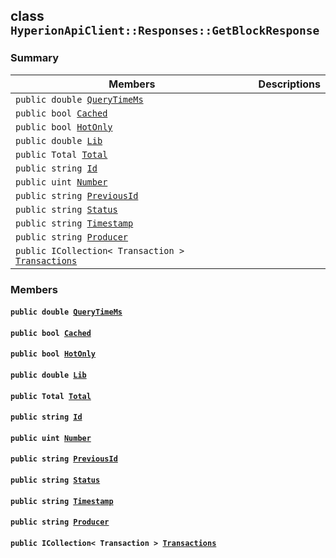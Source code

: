 ## class `HyperionApiClient::Responses::GetBlockResponse` 

### Summary

 Members                        | Descriptions                                
--------------------------------|---------------------------------------------
`public double `[`QueryTimeMs`](#class_hyperion_api_client_1_1_responses_1_1_get_block_response_1aaed05a434b4de2c0ca564fe4e3d8a2ec) | 
`public bool `[`Cached`](#class_hyperion_api_client_1_1_responses_1_1_get_block_response_1a4c2f66ac7e92baee23ff3feaedd0a069) | 
`public bool `[`HotOnly`](#class_hyperion_api_client_1_1_responses_1_1_get_block_response_1aede0d7016e2e36bf71998767504ae13f) | 
`public double `[`Lib`](#class_hyperion_api_client_1_1_responses_1_1_get_block_response_1aadde7ea54f4086c6436402e5cdfb36d8) | 
`public Total `[`Total`](#class_hyperion_api_client_1_1_responses_1_1_get_block_response_1aadea4b415425548b9fbcf43685f59cd1) | 
`public string `[`Id`](#class_hyperion_api_client_1_1_responses_1_1_get_block_response_1a186291c875988107b7ace745ea84d4ec) | 
`public uint `[`Number`](#class_hyperion_api_client_1_1_responses_1_1_get_block_response_1ad00a4ffc2be0b259f5e7cb52f79bb415) | 
`public string `[`PreviousId`](#class_hyperion_api_client_1_1_responses_1_1_get_block_response_1ac6a0e01c89e43b49edea80f96561582e) | 
`public string `[`Status`](#class_hyperion_api_client_1_1_responses_1_1_get_block_response_1afdaa27edb811d806bc72f1d53c7334cc) | 
`public string `[`Timestamp`](#class_hyperion_api_client_1_1_responses_1_1_get_block_response_1a2f6cff44f7d31294dab060179c01445d) | 
`public string `[`Producer`](#class_hyperion_api_client_1_1_responses_1_1_get_block_response_1abca91eafeeda7c056f4c0530096eed4a) | 
`public ICollection< Transaction > `[`Transactions`](#class_hyperion_api_client_1_1_responses_1_1_get_block_response_1ad9c9756aa41d3a6c833b4d46f41ad61b) | 

### Members

#### `public double `[`QueryTimeMs`](#class_hyperion_api_client_1_1_responses_1_1_get_block_response_1aaed05a434b4de2c0ca564fe4e3d8a2ec) 

#### `public bool `[`Cached`](#class_hyperion_api_client_1_1_responses_1_1_get_block_response_1a4c2f66ac7e92baee23ff3feaedd0a069) 

#### `public bool `[`HotOnly`](#class_hyperion_api_client_1_1_responses_1_1_get_block_response_1aede0d7016e2e36bf71998767504ae13f) 

#### `public double `[`Lib`](#class_hyperion_api_client_1_1_responses_1_1_get_block_response_1aadde7ea54f4086c6436402e5cdfb36d8) 

#### `public Total `[`Total`](#class_hyperion_api_client_1_1_responses_1_1_get_block_response_1aadea4b415425548b9fbcf43685f59cd1) 

#### `public string `[`Id`](#class_hyperion_api_client_1_1_responses_1_1_get_block_response_1a186291c875988107b7ace745ea84d4ec) 

#### `public uint `[`Number`](#class_hyperion_api_client_1_1_responses_1_1_get_block_response_1ad00a4ffc2be0b259f5e7cb52f79bb415) 

#### `public string `[`PreviousId`](#class_hyperion_api_client_1_1_responses_1_1_get_block_response_1ac6a0e01c89e43b49edea80f96561582e) 

#### `public string `[`Status`](#class_hyperion_api_client_1_1_responses_1_1_get_block_response_1afdaa27edb811d806bc72f1d53c7334cc) 

#### `public string `[`Timestamp`](#class_hyperion_api_client_1_1_responses_1_1_get_block_response_1a2f6cff44f7d31294dab060179c01445d) 

#### `public string `[`Producer`](#class_hyperion_api_client_1_1_responses_1_1_get_block_response_1abca91eafeeda7c056f4c0530096eed4a) 

#### `public ICollection< Transaction > `[`Transactions`](#class_hyperion_api_client_1_1_responses_1_1_get_block_response_1ad9c9756aa41d3a6c833b4d46f41ad61b) 

